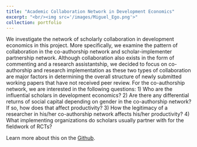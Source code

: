 ```yaml
---
title: "Academic Collaboration Network in Development Economics"
excerpt: "<br/><img src='/images/Miguel_Ego.png'>"
collection: portfolio
---
```


We investigate the network of scholarly collaboration in development economics in this
project. More specifically, we examine the pattern of collaboration in the co-authorship network
and scholar-implementer partnership network. Although collaboration also exists in the form of
commenting and a research assistantship, we decided to focus on co-authorship and research implementation
as these two types of collaboration are major factors in determining the overall structure
of newly submitted working papers that have not received peer review. For the co-authorship
network, we are interested in the following questions: 1) Who are the influential scholars in development
economics? 2) Are there any differential returns of social capital depending on gender
in the co-authorship network? If so, how does that affect productivity? 3) How the legitimacy of
a researcher in his/her co-authorship network affects his/her productivity? 4) What implementing
organizations do scholars usually partner with for the fieldwork of RCTs?

Learn more about this on the [Github](https://github.com/QWL55/MACS-40101-Social-Network-Analysis).
